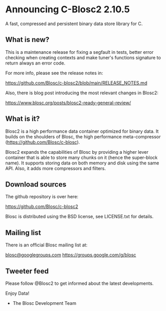 # Announcing C-Blosc2 2.10.5
A fast, compressed and persistent binary data store library for C.

## What is new?

This is a maintenance release for fixing a segfault in tests, better error
checking when creating contexts and make tuner's functions signature to return
always an error code.

For more info, please see the release notes in:

https://github.com/Blosc/c-blosc2/blob/main/RELEASE_NOTES.md

Also, there is blog post introducing the most relevant changes in Blosc2:

https://www.blosc.org/posts/blosc2-ready-general-review/

## What is it?

Blosc2 is a high performance data container optimized for binary data.
It builds on the shoulders of Blosc, the high performance meta-compressor
(https://github.com/Blosc/c-blosc).

Blosc2 expands the capabilities of Blosc by providing a higher lever
container that is able to store many chunks on it (hence the super-block name).
It supports storing data on both memory and disk using the same API.
Also, it adds more compressors and filters.

## Download sources

The github repository is over here:

https://github.com/Blosc/c-blosc2

Blosc is distributed using the BSD license, see LICENSE.txt
for details.

## Mailing list

There is an official Blosc mailing list at:

blosc@googlegroups.com
https://groups.google.com/g/blosc

## Tweeter feed

Please follow @Blosc2 to get informed about the latest developments.


Enjoy Data!
- The Blosc Development Team

